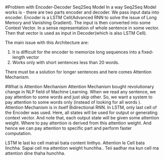#Problem with Encoder-Decoder Seq2Seq Model
In a way Seq2Seq Model works is - there are two parts encoder and decoder. We pass input data into encoder. Encoder is a LSTM Cell(Advanced RNN to solve the issue of Long Memory and Vanishing Gradient). The input is then converted into some Context Vector. In a sense representation of whole sentence in some vector. Then that vector is used as input in Decoder(which is also LSTM Cell). 

The main issue with this Architecture are:
1. It is difficult for the encoder to memorize long sequences into a fixed-length vector
2. Works only with short sentences less than 20 words.

There must be a solution for longer sentences and here comes Attention Mechanism.

#What is Attention Mechanism
Attention Mechanism bought revolutionary change in NLP field of Machine Learning. When we read any sentence, we pay attention to some words and just skip other. So, we want a system to pay attention to some words only (instead of looking for all words ). Attention Mechanism is in itself Bidirectional RNN. In LSTM, only last cell of the Encoder was used. Here, all states will be used for output or generating context vector. And note that, each output state will be given some attention weight. Where to pay attention is derived from this attention weight. And hence we can pay attention to specific part and perform faster computation.

LSTM le last ko cell matraii bata content linthyo. Attention le Cell bata linchha. Sapai cell ma attention weight hunchha.. Teii aadhar ma kun cell ma attention dine thaha hunchha.
